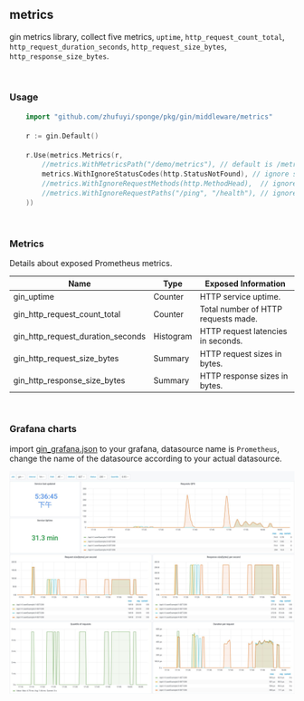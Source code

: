 ## metrics

gin metrics library, collect five metrics, `uptime`, `http_request_count_total`, `http_request_duration_seconds`, `http_request_size_bytes`, `http_response_size_bytes`.

<br>

### Usage

```go
	import "github.com/zhufuyi/sponge/pkg/gin/middleware/metrics"

	r := gin.Default()

	r.Use(metrics.Metrics(r,
		//metrics.WithMetricsPath("/demo/metrics"), // default is /metrics
		metrics.WithIgnoreStatusCodes(http.StatusNotFound), // ignore status codes
		//metrics.WithIgnoreRequestMethods(http.MethodHead),  // ignore request methods
		//metrics.WithIgnoreRequestPaths("/ping", "/health"), // ignore request paths
	))
```


<br>

### Metrics

Details about exposed Prometheus metrics.

| Name | Type | Exposed Information |
| ---- | ---- | ---------------------|
| gin_uptime						| Counter	| HTTP service uptime. |
| gin_http_request_count_total		| Counter	| Total number of HTTP requests made. |
| gin_http_request_duration_seconds | Histogram | HTTP request latencies in seconds. |
| gin_http_request_size_bytes 		| Summary	| HTTP request sizes in bytes. |
| gin_http_response_size_bytes 		| Summary	| HTTP response sizes in bytes. |

<br>

### Grafana charts

import [gin_grafana.json](gin_grafana.json) to your grafana, datasource name is `Prometheus`, change the name of the datasource according to your actual datasource.

![metrics](gin_grafana.jpg)

